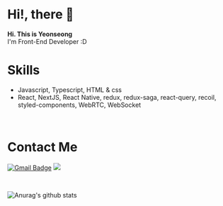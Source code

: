 ### <h1> Hi!, there 👋</h1>

 <strong>Hi. This is Yeonseong</strong> <br/>
 I'm Front-End Developer :D
 
 
 ### <h1> Skills </h1>
  - Javascript, Typescript, HTML & css
  - React, NextJS, React Native, redux, redux-saga, react-query, recoil, styled-components, WebRTC, WebSocket

<br/>

<h1>Contact Me </h1>

[![Gmail Badge](https://img.shields.io/badge/Gmail-d14836?style=flat-square&logo=Gmail&logoColor=white&link=mailto:snugyun01@gmail.com)](mailto:dustjd1535@gmail.com)
<a href="https://leeyeonseong.github.io/">
<img src="https://img.shields.io/badge/Tech Blog-black?style=flat&logo=Git&logoColor=181717"/>
<a>
 
 <br/>
 
 ![Anurag's github stats](https://github-readme-stats.vercel.app/api?username=LEEYEONSEONG&show_icons=true&theme=tokyonight)
